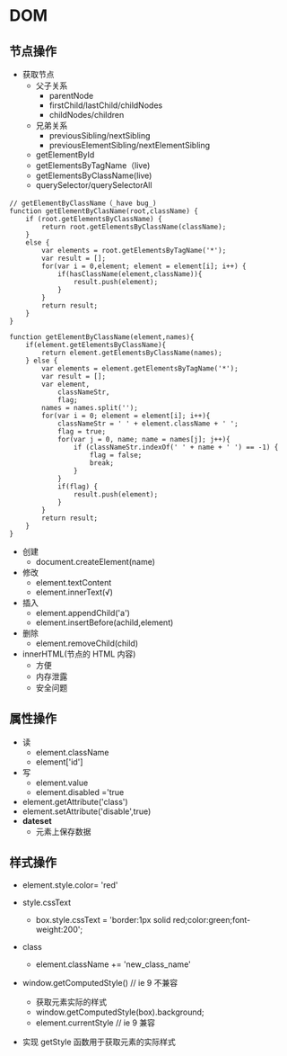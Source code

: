 # DOM
## 节点操作
- 获取节点
    + 父子关系
        *  parentNode
        *  firstChild/lastChild/childNodes
        *  childNodes/children
    + 兄弟关系
        * previousSibling/nextSibling
        * previousElementSibling/nextElementSibling
    + getElementById
    + getElementsByTagName（live)
    + getElementsByClassName(live)
    + querySelector/querySelectorAll
```
// getElementByClassName（_have bug_)
function getElementByClasName(root,className) {
    if (root.getElementsByClassName) {
        return root.getElementsByClassName(className);
    }
    else {
        var elements = root.getElementsByTagName('*');
        var result = [];
        for(var i = 0,element; element = element[i]; i++) {
            if(hasClassName(element,className)){
                result.push(element);
            }
        }
        return result;
    }
}
```

```
function getElementByClassName(element,names){
    if(element.getElementsByClassName){
        return element.getElementsByClassName(names);
    } else {
        var elements = element.getElementsByTagName('*');
        var result = [];
        var element,
            classNameStr,
            flag;
        names = names.split('');
        for(var i = 0; element = element[i]; i++){
            classNameStr = ' ' + element.className + ' ';
            flag = true;
            for(var j = 0, name; name = names[j]; j++){
                if (classNameStr.indexOf(' ' + name + ' ') == -1) {
                    flag = false;
                    break;
                }
            } 
            if(flag) {
                result.push(element);
            }
        }
        return result;
    }
}
```
- 创建
    + document.createElement(name)
- 修改
    +  element.textContent
    +  element.innerText(√)
- 插入
    +  element.appendChild('a')
    +  element.insertBefore(achild,element)
- 删除
    +  element.removeChild(child)
- innerHTML(节点的 HTML 内容)
    - 方便
    - 内存泄露
    - 安全问题 

## 属性操作
- 读
    +  element.className
    +  element['id']
- 写
    +  element.value
    +  element.disabled ='true
- element.getAttribute('class')
- element.setAttribute('disable',true)
- **dateset**
    + 元素上保存数据

## 样式操作
- element.style.color= 'red'
- style.cssText
    + box.style.cssText = 'border:1px solid red;color:green;font-weight:200';
- class
    + element.className += 'new_class_name'
- window.getComputedStyle() // ie 9 不兼容
    + 获取元素实际的样式
    + window.getComputedStyle(box).background;
    + element.currentStyle  // ie 9 兼容

- 实现 getStyle 函数用于获取元素的实际样式













